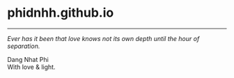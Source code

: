 # phidnhh.github.io


-------------
*Ever has it been that love knows not its own depth until the hour of separation.*

Dang Nhat Phi  
With love & light.